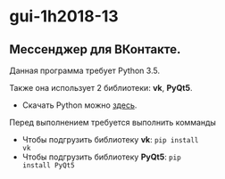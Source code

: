 # gui-1h2018-13

## Мессенджер для ВКонтакте.

Данная программа требует Python 3.5.

Также она использует 2 библиотеки: **vk**, **PyQt5**.

* Скачать Python можно [здесь](https://www.python.org/).

Перед выполнением требуется выполнить комманды

* Чтобы подгрузить библиотеку **vk**:
  <code>pip install vk</code>
* Чтобы подгрузить библиотеку **PyQt5**:
  <code>pip install PyQt5</code>
